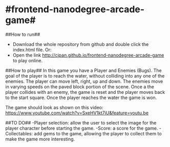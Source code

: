 #frontend-nanodegree-arcade-game#
===============================
##How to run##
- Download the whole repository from github and double click the index.html file. Or:
- Open the link http://cjpan.github.io/frontend-nanodegree-arcade-game to play online.

##How to play##
In this game you have a Player and Enemies (Bugs). The goal of the player is to reach the water, without colliding into any one of the enemies. The player can move left, right, up and down. The enemies move in varying speeds on the paved block portion of the scene. Once a the player collides with an enemy, the game is reset and the player moves back to the start square. Once the player reaches the water the game is won.

The game should look as shown on this video:
https://www.youtube.com/watch?v=SxeHV1kt7iU&feature=youtu.be

##TO DO##
-Player selection: allow the user to select the image for the player character before starting the game.
-Score: a score for the game.
-Collectables: add gems to the game, allowing the player to collect them to make the game more interesting.
